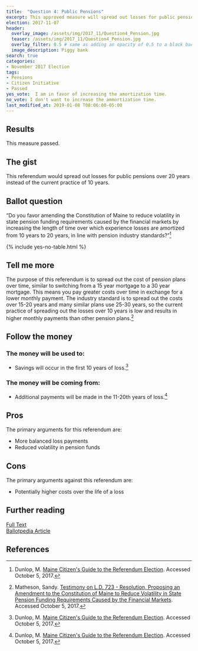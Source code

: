 ```yaml
---
title:  "Question 4: Public Pensions"
excerpt: This approved measure will spread out losses for public pensions over 20 years instead of the current practice of 10 years.
election: 2017-11-07
header:
  overlay_image: /assets/img/2017_11/Question4_Pension.jpg
  teaser: /assets/img/2017_11/Question4_Pension.jpg
  overlay_filter: 0.5 # same as adding an opacity of 0.5 to a black background
  image_description: Piggy bank
search: true
categories:
- November 2017 Election
tags:
- Pensions
- Citizen Initiative
- Passed
yes_vote:  I am in favor of increasing the amortization time.
no_vote: I don't want to increase the ammortization time.
last_modified_at: 2019-01-08 T08:06:00-05:00
---
```


## Results
This measure passed.

## The gist
This referendum would spread out losses for public pensions over 20 years instead of the current practice of 10 years.

## Ballot question
“Do you favor amending the Constitution of Maine to reduce volatility in state pension funding requirements caused by the financial markets by increasing the length of time over which experience losses are amortized from 10 years to 20 years, in line with pension industry standards?”[^3]

{% include yes-no-table.html %}


## Tell me more
The purpose of this referendum is to spread out the cost of pension plans over time, similar to switching from a 15 year mortgage to a 30 year mortgage.  This means you pay greater costs over time in exchange for a lower monthly payment.  The industry standard is to spread out the costs over 15-20 years and many similar plans use 25-30 years, so the current practice of spreading out the losses over 10 years is low and results in higher monthly payments than other pension plans.[^4]

## Follow the money
### The money will be used to:
* Savings will occur in the first 10 years of loss.[^3]

### The money will be coming from:
* Additional payments will be made in the 11-20th years of loss.[^3]

## Pros
The primary arguments for this referendum are:

* More balanced loss payments
* Reduced volatility in pension funds

## Cons
The primary arguments against this referendum are:
* Potentially higher costs over the life of a loss

## Further reading
[Full Text](http://www.mainelegislature.org/legis/bills/getPDF.asp?paper=SP0240&item=1&snum=128)
<br>[Ballotpedia Article](https://ballotpedia.org/Maine_Question_4,_Public_Pension_Unfunded_Liabilities_from_Experience_Losses_Amendment_(2017))

## References
[^1]: Ballotpedia State Desk. [Maine Question 4, Public Pension Unfunded Liabilities from Experience Losses Amendment (2017)](https://ballotpedia.org/Maine_Question_4,_Public_Pension_Unfunded_Liabilities_from_Experience_Losses_Amendment_(2017)). Ballotpedia.  Accessed October 5, 2017.

[^2]: Maine Legislature. [Legislative Document 723](http://www.mainelegislature.org/legis/bills/getPDF.asp?paper=SP0240&item=1&snum=128). Accessed October 5, 2017

[^3]: Dunlop, M. [Maine Citizen's Guide to the Referendum Election](http://www.maine.gov/sos/cec/elec/upcoming/citizensguide2017.pdf). Accessed October 5, 2017.

[^4]: Matheson, Sandy. [Testimony on L.D. 723 - Resolution, Proposing an Amendment to the Constitution of Maine to Reduce Volatility in State Pension Funding Requirements Caused by the Financial Markets](https://legislature.maine.gov/legis/bills/getTestimonyDoc.asp?id=43343). Accessed October 5, 2017.
